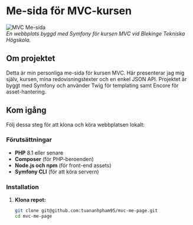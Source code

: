 # Me-sida för MVC-kursen

![MVC Me-sida](https://www.student.bth.se/~tuph24/dbwebb-kurser/mvc/me/report/public/)  
_En webbplats byggd med Symfony för kursen MVC vid Blekinge Tekniska Högskola._

## Om projektet

Detta är min personliga me-sida för kursen MVC. Här presenterar jag mig själv, kursen, mina redovisningstexter och en enkel JSON API. Projektet är byggt med Symfony och använder Twig för templating samt Encore för asset-hantering.

## Kom igång

Följ dessa steg för att klona och köra webbplatsen lokalt:

### Förutsättningar

- **PHP** 8.1 eller senare
- **Composer** (för PHP-beroenden)
- **Node.js och npm** (för front-end assets)
- **Symfony CLI** (för att köra servern)

### Installation

1. **Klona repot:**
   ```bash
   git clone git@github.com:tuananhpham95/mvc-me-page.git
   cd mvc-me-page
   ```
